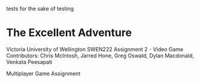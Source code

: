 tests for the sake of testing

The Excellent Adventure
========

Victoria University of Wellington SWEN222 Assignment 2 - Video Game
Contributors: Chris McIntosh, Jarred Hone, Greg Oswald, Dylan Macdonald, Venkata Peesapati


Multiplayer Game Assignment
